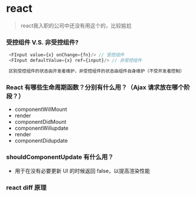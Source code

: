 # react
> react我入职的公司中还没有用这个的，比较尴尬
### 受控组件 V.S. 非受控组件?
~~~js
 <FInput value={x} onChange={fn}/> // 受控组件
 <FInput defaultValue={x} ref={input}/> // 非受控组件

 区别受控组件的状态由开发者维护，非受控组件的状态由组件自身维护（不受开发者控制）
~~~

### React 有哪些生命周期函数？分别有什么用？（Ajax 请求放在哪个阶段？）
- componentWillMount
- render
- componentDidMount
- componentWillupdate
- render
- componentDidupdate

### shouldComponentUpdate 有什么用？
- 用于在没有必要更新 UI 的时候返回 false，以提高渲染性能

### react diff 原理
